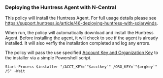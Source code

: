 ### Deploying the Huntress Agent with N-Central

This policy will install the Huntress Agent. For full usage details please see https://support.huntress.io/article/46-deploying-huntress-with-solarwinds.

When run, the policy will automatically download and install the Huntress Agent. Before installing the agent, it will check to see if the agent is already installed. It will also verfiy the installation completed and log any errors.


The policy will pass the use specified [Account Key and Organization Key](https://support.huntress.io/article/7-using-account-and-organization-keys) to the installer via a simple Powershell script.
```
Start-Process $installer "/ACCT_KEY=`"$acctkey`" /ORG_KEY=`"$orgkey`" /S" -Wait
```
